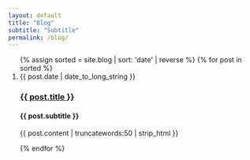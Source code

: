 ```yaml
---
layout: default
title: "Blog"
subtitle: "Subtitle"
permalink: /blog/
---
```


<div class="blog">
	<ol class="blog-posts">
	{% assign sorted = site.blog | sort: 'date' | reverse %}
	{% for post in sorted %}
	    <li>
	      <time datetime="{{ post.date | date_to_xmlschema }}">{{ post.date | date_to_long_string }}</time>
	      <h3><a href="{{ post.url }}">{{ post.title }}</a></h3>
	      <h4>{{ post.subtitle }}</h4>
	      <p>{{ post.content | truncatewords:50 | strip_html }}</p>
	    </li>
	{% endfor %}
	</ol>
</div>